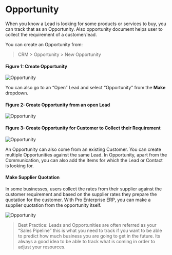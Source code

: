 # Opportunity

When you know a Lead is looking for some products or services to buy, you can
track that as an Opportunity. Also opportunity document helps user to collect the requirement of a customer/lead.

You can create an Opportunity from:

> CRM > Opportunity > New Opportunity

#### Figure 1: Create Opportunity

<img class="screenshot" alt="Opportunity" src="/docs/assets/img/crm/new-opportunity.gif">

You can also go to an “Open” Lead and select “Opportunity” from the **Make** dropdown.

#### Figure 2: Create Opportunity from an open Lead

<img class="screenshot" alt="Opportunity" src="/docs/assets/img/crm/lead-to-opportunity.png">

#### Figure 3: Create Opportunity for Customer to Collect their Requirement

<img class="screenshot" alt="Opportunity" src="/docs/assets/img/crm/requirement-gathering.png">

An Opportunity can also come from an existing Customer. You can create
multiple Opportunities against the same Lead. In Opportunity, apart from the
Communication, you can also add the Items for which the Lead or Contact is
looking for.

#### Make Supplier Quotation
In some businesses, users collect the rates from their supplier against the customer requirement and based on the supplier rates they prepare the quotation for the customer. With Pro Enterprise ERP, you can make a supplier quotation from the opportunity itself.

<img class="screenshot" alt="Opportunity" src="/docs/assets/img/crm/make-sq-from-opportunity.png">

> Best Practice: Leads and Opportunities are often referred as your “Sales
Pipeline” this is what you need to track if you want to be able to predict how
much business you are going to get in the future. Its always a good idea to be
able to track what is coming in order to adjust your resources.

